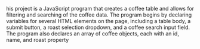 his project is a JavaScript program that creates a coffee table and allows for filtering and searching of the coffee data. The program begins by declaring variables for several HTML elements on the page, including a table body, a submit button, a roast selection dropdown, and a coffee search input field. The program also declares an array of coffee objects, each with an id, name, and roast property
